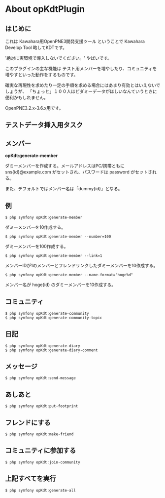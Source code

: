About opKdtPlugin
=================

はじめに
--------

これは
Kawahara用OpenPNE3開発支援ツール
ということで Kawahara Develop Tool
略してKDTです。

'絶対に実環境で導入しないでください。'
やばいです。

このプラグインの主な機能は
テスト用メンバーを増やしたり、コミュニティを増やすといった動作をするものです。

確実な再現性を求めたり一定の手順を求める場合にはあまり有効とはいえないでしょうが、
「ちょっと」１００人ほどダミーデータがほしいなんていうときに便利かもしれません。

OpenPNE3.2.x-3.6.x用です。

テストデータ挿入用タスク
------------------------

## メンバー

**opKdt:generate-member**

ダミーメンバーを作成する。メールアドレスはPC/携帯ともに sns{id}@example.com がセットされ、パスワードは password がセットされる。

また、デフォルトではメンバー名は「dummy{id}」となる。

例
---

    $ php symfony opKdt:generate-member

ダミーメンバーを10作成する。

    $ php symfony opKdt:generate-member --number=100

ダミーメンバーを100作成する。

    $ php symfony opKdt:generate-member --link=1

メンバーIDが1のメンバーとフレンドリンクしたダミーメンバーを10作成する。

    $ php symfony opKdt:generate-member --name-format="hoge%d"

メンバー名が hoge{id} のダミーメンバーを10作成する。

## コミュニティ

    $ php symfony opKdt:generate-community
    $ php symfony opKdt:generate-community-topic

## 日記

    $ php symfony opKdt:generate-diary
    $ php symfony opKdt:generate-diary-comment

## メッセージ

    $ php symfony opKdt:send-message

## あしあと

    $ php symfony opKdt:put-footprint

## フレンドにする

    $ php symfony opKdt:make-friend

## コミュニティに参加する

    $ php symfony opKdt:join-community

## 上記すべてを実行

    $ php symfony opKdt:generate-all

